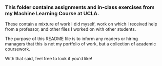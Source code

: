 ### This folder contains assignments and in-class exercises from my Machine Learning Course at UCLA. 

These contain a mixture of work I did myself, work on which I received help from a professor, and other files I worked on with other students. 

The purpose of this README file is to inform any readers or hiring managers that this is not my portfolio of work, but a collection of academic coursework. 

With that said, feel free to look if you'd like!
